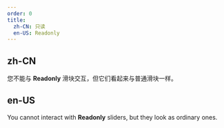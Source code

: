 ```yaml
---
order: 0
title:
  zh-CN: 只读
  en-US: Readonly
---
```


## zh-CN

您不能与 **Readonly** 滑块交互，但它们看起来与普通滑块一样。

## en-US

You cannot interact with **Readonly** sliders, but they look as ordinary ones.
